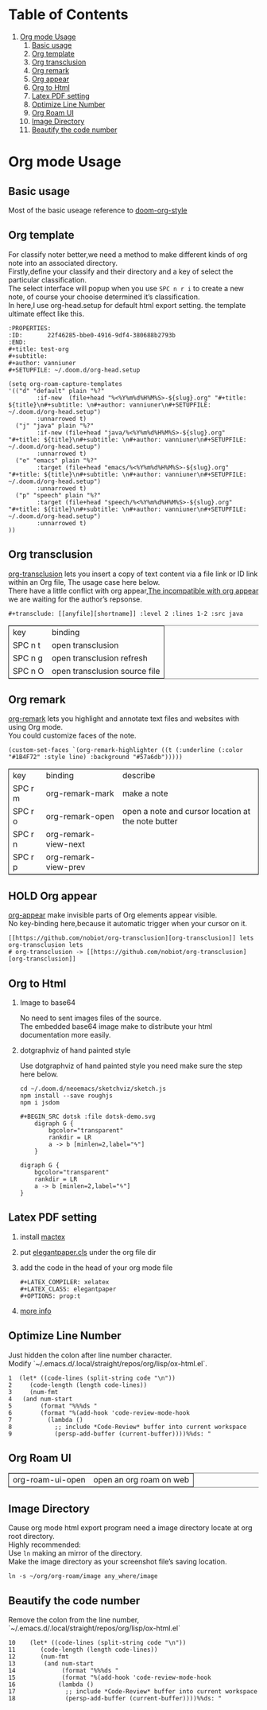 
# Table of Contents

1.  [Org mode Usage](#org09058d1)
    1.  [Basic usage](#org5d481d9)
    2.  [Org template](#org50624fc)
    3.  [Org transclusion](#org23ee8c5)
    4.  [Org remark](#org18ffe71)
    5.  [Org appear](#org4eb78c1)
    6.  [Org to Html](#orgfcd24fb)
    7.  [Latex PDF setting](#org0311ff0)
    8.  [Optimize Line Number](#org43d3742)
    9.  [Org Roam UI](#org3b4fd02)
    10. [Image Directory](#orge055eb9)
    11. [Beautify the code number](#orgc76f454)



<a id="org09058d1"></a>

# Org mode Usage


<a id="org5d481d9"></a>

## Basic usage

Most of the basic useage reference to [doom-org-style](https://github.com/vanniuner/doom-org-style)  


<a id="org50624fc"></a>

## Org template

For classify noter better,we need a method to make different kinds of org note into an associated directory.  
Firstly,define your classify and their directory and a key of select the particular classification.  
The select interface will popup when you use `SPC n r i` to create a new note, of course your chooise determined it&rsquo;s classification.  
In here,I use org-head.setup for default html export setting. the template ultimate effect like this.  

    :PROPERTIES:
    :ID:       22f46285-bbe0-4916-9df4-380688b2793b
    :END:
    #+title: test-org
    #+subtitle:
    #+author: vanniuner
    #+SETUPFILE: ~/.doom.d/org-head.setup

    (setq org-roam-capture-templates
    '(("d" "default" plain "%?"
            :if-new  (file+head "%<%Y%m%d%H%M%S>-${slug}.org" "#+title: ${title}\n#+subtitle: \n#+author: vanniuner\n#+SETUPFILE: ~/.doom.d/org-head.setup")
            :unnarrowed t)
      ("j" "java" plain "%?"
            :if-new (file+head "java/%<%Y%m%d%H%M%S>-${slug}.org" "#+title: ${title}\n#+subtitle: \n#+author: vanniuner\n#+SETUPFILE: ~/.doom.d/org-head.setup")
            :unnarrowed t)
      ("e" "emacs" plain "%?"
            :target (file+head "emacs/%<%Y%m%d%H%M%S>-${slug}.org" "#+title: ${title}\n#+subtitle: \n#+author: vanniuner\n#+SETUPFILE: ~/.doom.d/org-head.setup")
            :unnarrowed t)
      ("p" "speech" plain "%?"
            :target (file+head "speech/%<%Y%m%d%H%M%S>-${slug}.org" "#+title: ${title}\n#+subtitle: \n#+author: vanniuner\n#+SETUPFILE: ~/.doom.d/org-head.setup")
            :unnarrowed t)
    ))


<a id="org23ee8c5"></a>

## Org transclusion

[org-transclusion](https://github.com/nobiot/org-transclusion) lets you insert a copy of text content via a file link or ID link within an Org file, The usage case here below.  
There have a little conflict with org appear,[The incompatible with org appear](https://github.com/nobiot/org-transclusion/issues/194) we are waiting for the author&rsquo;s repsonse.  

    #+transclude: [[anyfile][shortname]] :level 2 :lines 1-2 :src java

<table border="2" cellspacing="0" cellpadding="6" rules="groups" frame="hsides">


<colgroup>
<col  class="org-left" />

<col  class="org-left" />
</colgroup>
<tbody>
<tr>
<td class="org-left">key</td>
<td class="org-left">binding</td>
</tr>


<tr>
<td class="org-left">SPC n t</td>
<td class="org-left">open transclusion</td>
</tr>


<tr>
<td class="org-left">SPC n g</td>
<td class="org-left">open transclusion refresh</td>
</tr>


<tr>
<td class="org-left">SPC n O</td>
<td class="org-left">open transclusion source file</td>
</tr>
</tbody>
</table>


<a id="org18ffe71"></a>

## Org remark

[org-remark](https://github.com/nobiot/org-remark) lets you highlight and annotate text files and websites with using Org mode.  
You could customize faces of the note.  

    (custom-set-faces `(org-remark-highlighter ((t (:underline (:color "#1B4F72" :style line) :background "#57a6db")))))

<table border="2" cellspacing="0" cellpadding="6" rules="groups" frame="hsides">


<colgroup>
<col  class="org-left" />

<col  class="org-left" />

<col  class="org-left" />
</colgroup>
<tbody>
<tr>
<td class="org-left">key</td>
<td class="org-left">binding</td>
<td class="org-left">describe</td>
</tr>


<tr>
<td class="org-left">SPC r m</td>
<td class="org-left">org-remark-mark</td>
<td class="org-left">make a note</td>
</tr>


<tr>
<td class="org-left">SPC r o</td>
<td class="org-left">org-remark-open</td>
<td class="org-left">open a note and cursor location at the note butter</td>
</tr>


<tr>
<td class="org-left">SPC r n</td>
<td class="org-left">org-remark-view-next</td>
<td class="org-left">&#xa0;</td>
</tr>


<tr>
<td class="org-left">SPC r p</td>
<td class="org-left">org-remark-view-prev</td>
<td class="org-left">&#xa0;</td>
</tr>
</tbody>
</table>


<a id="org4eb78c1"></a>

## HOLD Org appear

[org-appear](https://github.com/awth13/org-appear) make invisible parts of Org elements appear visible.  
No key-binding here,because it automatic trigger when your cursor on it.  

    [[https://github.com/nobiot/org-transclusion][org-transclusion]] lets
    org-transclusion lets
    # org-transclusion -> [[https://github.com/nobiot/org-transclusion][org-transclusion]]


<a id="orgfcd24fb"></a>

## Org to Html

1.  Image to base64

    No need to sent images files of the source.  
    The embedded base64 image make to distribute your html documentation more easily.  

2.  dotgraphviz of hand painted style

    Use dotgraphviz of hand painted style you need make sure the step here below.  
    
        cd ~/.doom.d/neoemacs/sketchviz/sketch.js
        npm install --save roughjs
        npm i jsdom
    
        #+BEGIN_SRC dotsk :file dotsk-demo.svg
            digraph G {
                bgcolor="transparent"
                rankdir = LR
                a -> b [minlen=2,label="ϟ"]
            }
    
        digraph G {
            bgcolor="transparent"
            rankdir = LR
            a -> b [minlen=2,label="ϟ"]
        }


<a id="org0311ff0"></a>

## Latex PDF setting

1.  install [mactex](https://tug.org/mactex/)
2.  put [elegantpaper.cls](https://github.com/ElegantLaTeX/ElegantPaper/blob/master/elegantpaper.cls) under the org file dir
3.  add the code in the head of your org mode file  
    
        #+LATEX_COMPILER: xelatex
        #+LATEX_CLASS: elegantpaper
        #+OPTIONS: prop:t
4.  [more info](https://www.sheerwill.live/posts/main/20220723211325-vanilla_emacs_with_purcell/)


<a id="org43d3742"></a>

## Optimize Line Number

Just hidden the colon after line number character.  
Modify \`~/.emacs.d/.local/straight/repos/org/lisp/ox-html.el\`.  

    1  (let* ((code-lines (split-string code "\n"))
    2     (code-length (length code-lines))
    3     (num-fmt
    4  	(and num-start
    5  	     (format "%%%ds "
    6  	     (format "%(add-hook 'code-review-mode-hook
    7          (lambda ()
    8            ;; include *Code-Review* buffer into current workspace
    9            (persp-add-buffer (current-buffer))))%%ds: "


<a id="org3b4fd02"></a>

## Org Roam UI

<table border="2" cellspacing="0" cellpadding="6" rules="groups" frame="hsides">


<colgroup>
<col  class="org-left" />

<col  class="org-left" />
</colgroup>
<tbody>
<tr>
<td class="org-left">org-roam-ui-open</td>
<td class="org-left">open an org roam on web</td>
</tr>
</tbody>
</table>


<a id="orge055eb9"></a>

## Image Directory

Cause org mode html export program  need a image directory locate at org root directory.  
Highly recommended:  
Use `ln` making an mirror of the directory.  
Make the image directory as your screenshot file&rsquo;s saving location.  

    ln -s ~/org/org-roam/image any_where/image


<a id="orgc76f454"></a>

## Beautify the code number

Remove the colon from the line number, \`~/.emacs.d/.local/straight/repos/org/lisp/ox-html.el\`  

    10    (let* ((code-lines (split-string code "\n"))
    11  	 (code-length (length code-lines))
    12  	 (num-fmt
    13  	  (and num-start
    14  	       (format "%%%ds "
    15  	       (format "%(add-hook 'code-review-mode-hook
    16            (lambda ()
    17              ;; include *Code-Review* buffer into current workspace
    18              (persp-add-buffer (current-buffer))))%%ds: "

